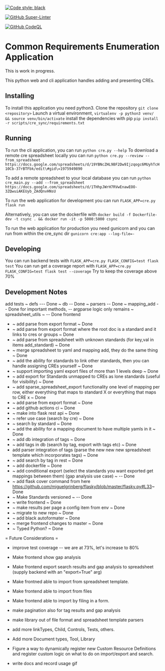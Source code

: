 
[![Code style: black](https://img.shields.io/badge/code%20style-black-000000.svg)](https://github.com/psf/black)

[![GitHub Super-Linter](https://github.com/OWASP/common-requirement-enumeration/workflows/Lint%20Code%20Base/badge.svg)](https://github.com/marketplace/actions/super-linter)

[![GitHub CodeQL](https://github.com/OWASP/common-requirement-enumeration/workflows/CodeQL/badge.svg)](https://github.com/marketplace/actions/codeql-analysis)

Common Requirements Enumeration Application
===============================

This is work in progress.

This python web and cli application handles adding and presenting CREs.

Installing
---

To install this application you need python3.
Clone the repository
`git clone <repository>`
Launch a virtual environment, 
`virtualenv -p python3 venv/ && source venv/bin/activate`
install the dependencies with pip
`pip install -r scripts/cre_sync/requirements.txt`

Running
-------

To run the cli application, you can run `python cre.py --help`
To download a remote cre spreadsheet locally you can run
`python cre.py --review --from_spreadsheet https://docs.google.com/spreadsheets/d/19YBNcZHL9BF2Dw9Ijzqogc6MUyhTcH10Cb-37rBTFbk/edit\#gid\=1975949890`

To add a remote spreadsheet to your local database you can run
`python cre_main.py --add --from_spreadsheet https://docs.google.com/spreadsheets/d/1THhpJWrH7RVwEnawEOO-3ZQwuiAKEUyb_ZAdQnvHNsU`

To run the web application for development you can run
`FLASK_APP=cre.py flask run`

Alternatively, you can use the dockerfile with
`docker build -f Dockerfile-dev -t csync . && docker run -it -p 5000:5000 csync`

To run the web application for production you need gunicorn and you can run from within the cre_sync dir
`gunicorn cre:app --log-file=-`

Developing
---

You can run backend tests with `FLASK_APP=cre.py FLASK_CONFIG=test flask test`
You can run get a coverage report with `FLASK_APP=cre.py FLASK_CONFIG=test flask test --coverage`
Try to keep the coverage above 70%

Development Notes
---

add tests
   ~ defs --- Done
   ~ db -- Done
   ~ parsers -- Done 
   ~ mapping_add -- Done for important methods, -- argparse logic only remains
   ~ spreadsheet_utils ~ -- Done
   frontend

* ~ add parse from export format ~ Done
* ~ add parse from export format where the root doc is a standard and it links to cres or groups ~ Done
* ~ add parse from spreadsheet with unknown standards (for key,val in items add_standard) ~ Done
* ~ merge spreadsheet to yaml and mapping add, they do the same thing ~ Done
* ~ add the ability for standards to link other standards, then you can handle assigning CREs yourself ~ Done
* ~ support importing yaml export files of more than 1 levels deep ~ Done
* ~ add export for Standards unmapped to CREs as lone standards (useful for visibility) ~ Done
* ~ add sparse_spreadsheet_export functionality one level of mapping per row, either everything that maps to standard X or everything that maps to CRE x ~ Done
* ~ add parse from export format ~ Done
* ~ add github actions ci ~ Done
* ~ make into flask rest api ~ Done
* ~   refer use case (search by cre) ~ Done
* ~   search by standard ~ Done
* ~ add the ability for a mapping document to have multiple yamls in it ~ Done
* ~ add db integration of tags ~ Done
* ~ add tags in db  (search by tag, export with tags etc) ~ Done 
* add parser integration of tags (parse the new new new spreadsheet template which incorporates tags) ~ Done
* ~ add search by tag in rest ~ Done
* ~ add dockerfile ~ Done
* ~ add conditional export (select the standards you want exported get mappings between them)  (gap analysis use case) ~ -- Done
* ~ add flask cover command from here https://github.com/miguelgrinberg/flasky/blob/master/flasky.py#L33~ Done
* ~ Make Standards versioned ~ -- Done
* ~ write frontend  ~ Done
* ~ make results per page a config item from env ~ Done
* ~ migrate to new repo ~ Done
* ~ add black autoformater ~ Done
* ~ merge frontend changes to master ~ Done
* ~ Typed Python? ~ Done

= Future Considerations =

* improve test coverage -- we are at 73%, let's increase to 80%

* Make frontend show gap analysis
* Make frontend export search results and gap analysis to spreadsheet (supply backend with an "export=True" arg)
* Make frontned able to import from spreadsheet template.
* Make frontend able to import from files
* Make frontend able to import by filing in a form.
* make pagination also for tag results and gap analysis
* make library out of file format and spreadsheet template parsers
* add more linkTypes, Child, Controls, Tests, others.
* Add more Document types, Tool, Library
* Figure a way to dynamically register new Custom Resource Definitions and register custom logic on what to do on import/export and search.
* write docs and record usage gif
